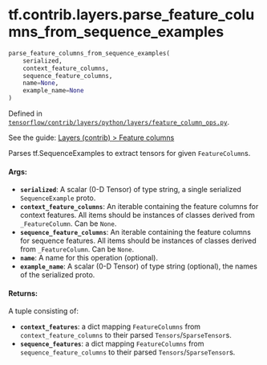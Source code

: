 <div itemscope itemtype="http://developers.google.com/ReferenceObject">
<meta itemprop="name" content="tf.contrib.layers.parse_feature_columns_from_sequence_examples" />
</div>

# tf.contrib.layers.parse_feature_columns_from_sequence_examples

``` python
parse_feature_columns_from_sequence_examples(
    serialized,
    context_feature_columns,
    sequence_feature_columns,
    name=None,
    example_name=None
)
```



Defined in [`tensorflow/contrib/layers/python/layers/feature_column_ops.py`](https://www.tensorflow.org/code/tensorflow/contrib/layers/python/layers/feature_column_ops.py).

See the guide: [Layers (contrib) > Feature columns](../../../../../api_guides/python/contrib.layers.md#Feature_columns)

Parses tf.SequenceExamples to extract tensors for given `FeatureColumn`s.

#### Args:

* <b>`serialized`</b>: A scalar (0-D Tensor) of type string, a single serialized
    `SequenceExample` proto.
* <b>`context_feature_columns`</b>: An iterable containing the feature columns for
    context features. All items should be instances of classes derived from
    `_FeatureColumn`. Can be `None`.
* <b>`sequence_feature_columns`</b>: An iterable containing the feature columns for
    sequence features. All items should be instances of classes derived from
    `_FeatureColumn`. Can be `None`.
* <b>`name`</b>: A name for this operation (optional).
* <b>`example_name`</b>: A scalar (0-D Tensor) of type string (optional), the names of
    the serialized proto.


#### Returns:

A tuple consisting of:
* <b>`context_features`</b>: a dict mapping `FeatureColumns` from
    `context_feature_columns` to their parsed `Tensors`/`SparseTensor`s.
* <b>`sequence_features`</b>: a dict mapping `FeatureColumns` from
    `sequence_feature_columns` to their parsed `Tensors`/`SparseTensor`s.